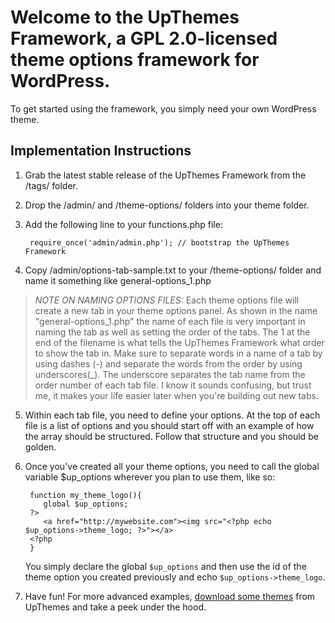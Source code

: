 # Welcome to the UpThemes Framework, a GPL 2.0-licensed theme options framework for WordPress.

To get started using the framework, you simply need your own WordPress theme.

## Implementation Instructions

1. Grab the latest stable release of the UpThemes Framework from the /tags/ folder.
2. Drop the /admin/ and /theme-options/ folders into your theme folder.
3. Add the following line to your functions.php file:

        require_once('admin/admin.php'); // bootstrap the UpThemes Framework

4. Copy /admin/options-tab-sample.txt to your /theme-options/ folder and name it something like general-options_1.php

> *NOTE ON NAMING OPTIONS FILES:* Each theme options file will create a new tab in your theme options panel. As shown in the name "general\-options\_1.php" the name of each file is very important in naming the tab as well as setting the  order of the tabs. The 1 at the end of the filename is what tells the UpThemes Framework what order to show the tab in. Make sure to separate words in a name of a tab by using dashes (\-) and separate the words from the order by using underscores(\_). The underscore separates the tab name from the order number of each tab file. I know it sounds confusing, but trust me, it makes your life easier later when you're building out new tabs.

5. Within each tab file, you need to define your options. At the top of each file is a list of options and you should start off with an example of how the array should be structured. Follow that structure and you should be golden.

6. Once you've created all your theme options, you need to call the global variable $up_options wherever you plan to use them, like so:

        function my_theme_logo(){
           global $up_options;
        ?>
           <a href="http://mywebsite.com"><img src="<?php echo $up_options->theme_logo; ?>"></a>
        <?php
        }

    You simply declare the global `$up_options` and then use the id of the theme option you created previously and echo `$up_options->theme_logo`.

7. Have fun! For more advanced examples, [download some themes](http://upthemes.com/category/themes/) from UpThemes and take a peek under the hood.
